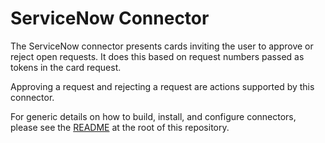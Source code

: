 # ServiceNow Connector

The ServiceNow connector presents cards inviting the user to approve or reject open requests. It does this based on request numbers passed as tokens in the card request.

Approving a request and rejecting a request are actions supported by this connector.

For generic details on how to build, install, and configure connectors, please see the [README](https://github.com/vmware/connectors-workspace-one/blob/master/README.md) at the root of this repository.
